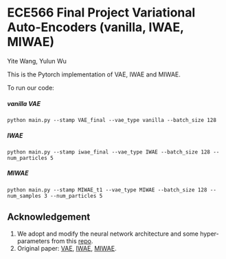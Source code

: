 # ECE566 Final Project Variational Auto-Encoders (vanilla, IWAE, MIWAE)

Yite Wang, Yulun Wu

This is the Pytorch implementation of VAE, IWAE and MIWAE.



To run our code:

##### vanilla VAE

`python main.py --stamp VAE_final --vae_type vanilla --batch_size 128`

##### IWAE

`python main.py --stamp iwae_final --vae_type IWAE --batch_size 128 --num_particles 5`

##### MIWAE

`python main.py --stamp MIWAE_t1 --vae_type MIWAE --batch_size 128 --num_samples 3 --num_particles 5`

## Acknowledgement

1. We adopt and modify the neural network architecture and some hyper-parameters from this [repo](https://github.com/AntixK/PyTorch-VAE).
2. Original paper: [VAE](https://arxiv.org/abs/1312.6114), [IWAE](https://arxiv.org/abs/1509.00519), [MIWAE](https://arxiv.org/abs/1802.04537).

